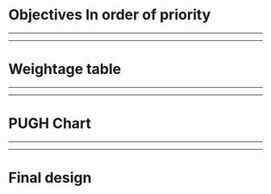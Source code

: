 # **Objectives In order of priority**

***

***
# **Weightage table**

***

***
# **PUGH Chart**

***

***
# **Final design**
